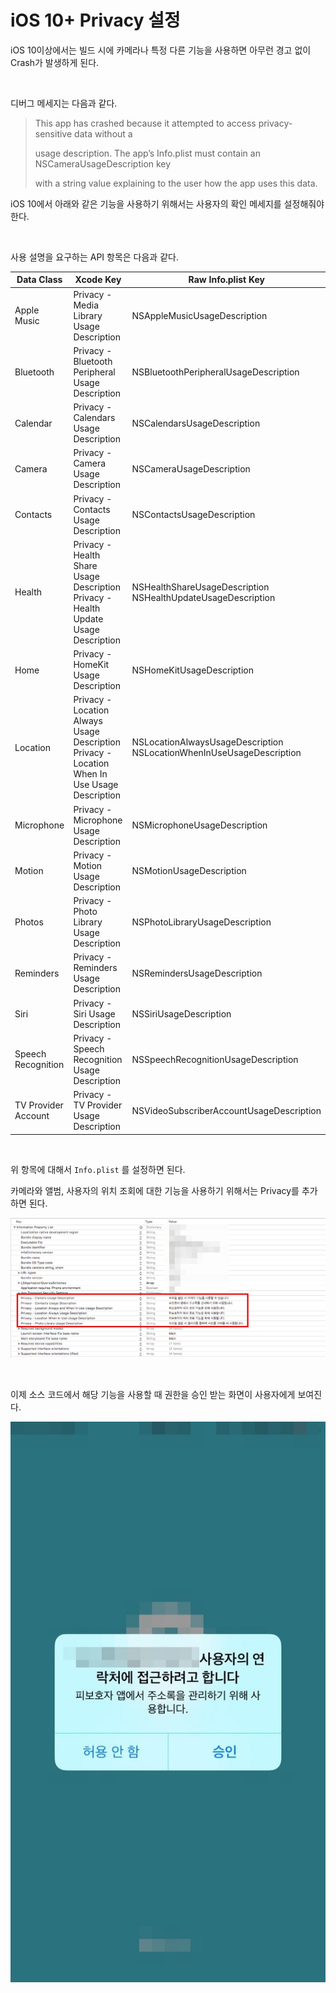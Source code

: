 # iOS 10+ Privacy 설정

iOS 10이상에서는 빌드 시에 카메라나 특정 다른 기능을 사용하면 아무런 경고 없이 Crash가 발생하게 된다.

<br />

디버그 메세지는 다음과 같다.

>This app has crashed because it attempted to access privacy-sensitive data without a 
>
> usage description. The app’s Info.plist must contain an NSCameraUsageDescription key
>
> with a string value explaining to the user how the app uses this data.

iOS 10에서 아래와 같은 기능을 사용하기 위해서는 사용자의 확인 메세지를 설정해줘야 한다.

<br />

사용 설명을 요구하는 API 항목은 다음과 같다.

| Data Class          | Xcode Key                                                    | Raw Info.plist Key                                           |
| ------------------- | ------------------------------------------------------------ | ------------------------------------------------------------ |
| Apple Music         | Privacy - Media Library Usage Description                    | NSAppleMusicUsageDescription                                 |
| Bluetooth           | Privacy - Bluetooth Peripheral Usage Description             | NSBluetoothPeripheralUsageDescription                        |
| Calendar            | Privacy - Calendars Usage Description                        | NSCalendarsUsageDescription                                  |
| Camera              | Privacy - Camera Usage Description                           | NSCameraUsageDescription                                     |
| Contacts            | Privacy - Contacts Usage Description                         | NSContactsUsageDescription                                   |
| Health              | Privacy - Health Share Usage Description<br/>Privacy - Health Update Usage Description | NSHealthShareUsageDescription<br/>NSHealthUpdateUsageDescription |
| Home                | Privacy - HomeKit Usage Description                          | NSHomeKitUsageDescription                                    |
| Location            | Privacy - Location Always Usage Description<br/>Privacy - Location When In Use Usage Description | NSLocationAlwaysUsageDescription<br/>NSLocationWhenInUseUsageDescription |
| Microphone          | Privacy - Microphone Usage Description                       | NSMicrophoneUsageDescription                                 |
| Motion              | Privacy - Motion Usage Description                           | NSMotionUsageDescription                                     |
| Photos              | Privacy - Photo Library Usage Description                    | NSPhotoLibraryUsageDescription                               |
| Reminders           | Privacy - Reminders Usage Description                        | NSRemindersUsageDescription                                  |
| Siri                | Privacy - Siri Usage Description                             | NSSiriUsageDescription                                       |
| Speech Recognition  | Privacy - Speech Recognition Usage Description               | NSSpeechRecognitionUsageDescription                          |
| TV Provider Account | Privacy - TV Provider Usage Description                      | NSVideoSubscriberAccountUsageDescription                     |

<br />

위 항목에 대해서 `Info.plist` 를 설정하면 된다.

카메라와 앨범, 사용자의 위치 조회에 대한 기능을 사용하기 위해서는 Privacy를 추가하면 된다.

![PrivacySetting](../Resource/PrivacySetting.png)

<br/>

이제 소스 코드에서 해당 기능을 사용할 때 권한을 승인 받는 화면이 사용자에게 보여진다.

![PrivacyScreenshot](../Resource/PrivacyScreenshot.jpeg)